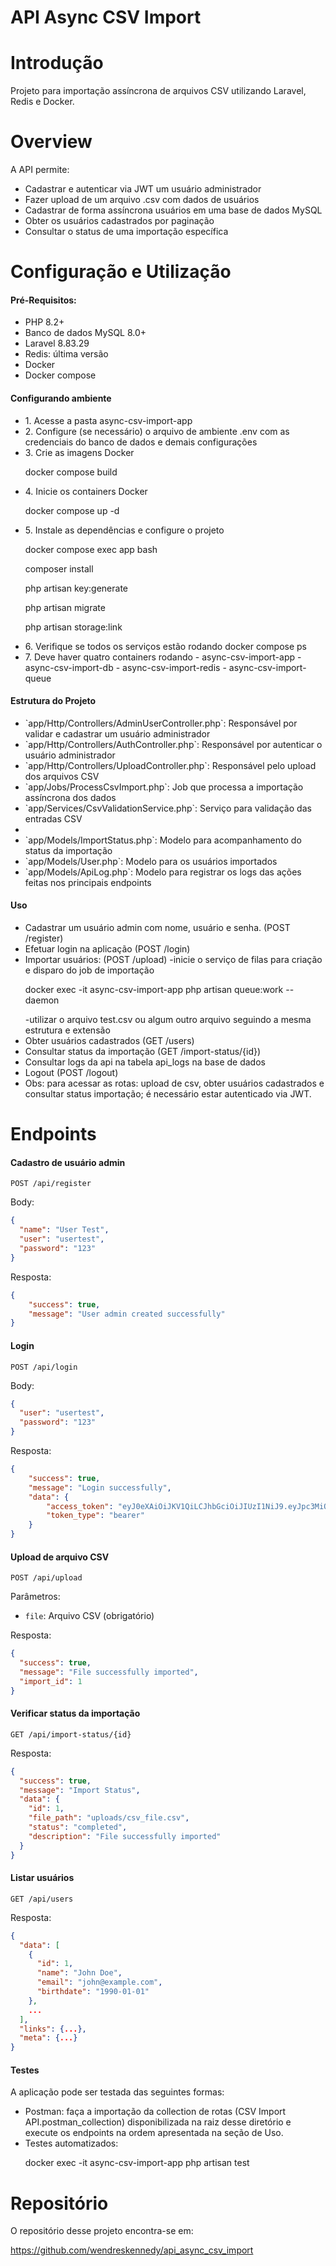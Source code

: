 # API Async CSV Import

# Introdução

Projeto para importação assíncrona de arquivos CSV utilizando Laravel, Redis e Docker.

# Overview

A API permite:
    <br>
    <ul>
       <li>Cadastrar e autenticar via JWT um usuário administrador</li>
       <li>Fazer upload de um arquivo .csv com dados de usuários</li>
       <li>Cadastrar de forma assíncrona usuários em uma base de dados MySQL</li>
       <li>Obter os usuários cadastrados por paginação</li>
       <li>Consultar o status de uma importação específica</li>
    </ul>

# Configuração e Utilização

<h4>Pré-Requisitos:</h4>
   <ul>
      <li>PHP 8.2+</li>
      <li>Banco de dados MySQL 8.0+</li>
      <li>Laravel 8.83.29</li>
      <li>Redis: última versão</li>
      <li>Docker</li>
      <li>Docker compose</li>
   </ul>

<h4>Configurando ambiente</h4>
   <ul>
      <li>1. Acesse a pasta async-csv-import-app</li>
      <li>2. Configure (se necessário) o arquivo de ambiente .env com as credenciais do banco de dados e demais configurações</li>
      <li>3. Crie as imagens Docker
            <p>docker compose build</p>
      </li>
      <li>4. Inicie os containers Docker
            <p>docker compose up -d</p>
      </li>
      <li>5. Instale as dependências e configure o projeto
            <p>docker compose exec app bash</p>
            <p>composer install</p>
            <p>php artisan key:generate</p>
            <p>php artisan migrate</p>
            <p>php artisan storage:link</p>
      </li>
      <li>6. Verifique se todos os serviços estão rodando
            docker compose ps
      </li>
      <li>7. Deve haver quatro containers rodando
            - async-csv-import-app
            - async-csv-import-db
            - async-csv-import-redis
            - async-csv-import-queue
      </li>
   </ul>

<h4>Estrutura do Projeto</h4>

<ul>
    <li> `app/Http/Controllers/AdminUserController.php`: Responsável por validar e cadastrar um usuário administrador</li>
    <li> `app/Http/Controllers/AuthController.php`: Responsável por autenticar o usuário administrador</li>
    <li> `app/Http/Controllers/UploadController.php`: Responsável pelo upload dos arquivos CSV</li>
    <li> `app/Jobs/ProcessCsvImport.php`: Job que processa a importação assíncrona dos dados</li>
    <li> `app/Services/CsvValidationService.php`: Serviço para validação das entradas CSV<li>
    <li> `app/Models/ImportStatus.php`: Modelo para acompanhamento do status da importação
    <li> `app/Models/User.php`: Modelo para os usuários importados</li>
    <li> `app/Models/ApiLog.php`: Modelo para registrar os logs das ações feitas nos principais endpoints</li>
</ul>

<h4>Uso</h4>
   <ul>
      <li>Cadastrar um usuário admin com nome, usuário e senha. (POST /register)
      </li>
      <li>Efetuar login na aplicação (POST /login)
      </li>
      <li>Importar usuários: (POST /upload)
            -inicie o serviço de filas para criação e disparo do job de importação
            <p>docker exec -it async-csv-import-app php artisan queue:work --daemon</p>
            -utilizar o arquivo test.csv ou algum outro arquivo seguindo a mesma estrutura e extensão
      </li>
      <li>Obter usuários cadastrados (GET /users)
      </li>
      <li>Consultar status da importação (GET /import-status/{id})
      </li>
      <li>Consultar logs da api na tabela api_logs na base de dados
      </li>
      <li>Logout (POST /logout)
      </li>
      <li>Obs: para acessar as rotas: upload de csv, obter usuários cadastrados e consultar status importação; é necessário estar autenticado via JWT.
      </li>
   </ul>

# Endpoints

#### Cadastro de usuário admin

```
POST /api/register
```

Body:

```json
{
  "name": "User Test",
  "user": "usertest",
  "password": "123"
}
```

Resposta:

```json
{
    "success": true,
    "message": "User admin created successfully"
}
```

#### Login

```
POST /api/login
```

Body:

```json
{
  "user": "usertest",
  "password": "123"
}
```

Resposta:

```json
{
    "success": true,
    "message": "Login successfully",
    "data": {
        "access_token": "eyJ0eXAiOiJKV1QiLCJhbGciOiJIUzI1NiJ9.eyJpc3MiOiJodHRwOi8vbG9jYWxob3N0OjgwMDAvYXBpL2xvZ2luIiwiaWF0IjoxNzQzMTYyNjA5LCJleHAiOjE3NDMxNjYyMDksIm5iZiI6MTc0MzE2MjYwOSwianRpIjoiblhOc1doODZFajZGUjFYOCIsInN1YiI6IjYiLCJwcnYiOiJjODI5MjIzODM1ZDExMTM4ZjA4YWNlNTZmZmE2NjI4YmMyNjgzY2I1In0.EfdtNpRnTcD1Uqilcdb1AGVupn-iCsF6J5G22n5Hl84",
        "token_type": "bearer"
    }
}
```

#### Upload de arquivo CSV

```
POST /api/upload
```

Parâmetros:

- `file`: Arquivo CSV (obrigatório)

Resposta:

```json
{
  "success": true,
  "message": "File successfully imported",
  "import_id": 1
}
```

#### Verificar status da importação

```
GET /api/import-status/{id}
```

Resposta:

```json
{
  "success": true,
  "message": "Import Status",
  "data": {
    "id": 1,
    "file_path": "uploads/csv_file.csv",
    "status": "completed",
    "description": "File successfully imported"
  }
}
```

#### Listar usuários

```
GET /api/users
```

Resposta:

```json
{
  "data": [
    {
      "id": 1,
      "name": "John Doe",
      "email": "john@example.com",
      "birthdate": "1990-01-01"
    },
    ...
  ],
  "links": {...},
  "meta": {...}
}
```

<h4>Testes</h4>
    A aplicação pode ser testada das seguintes formas:
<ul>
    <li>Postman: faça a importação da collection de rotas (CSV Import API.postman_collection) disponibilizada na raiz desse diretório e execute os endpoints na ordem apresentada na seção de Uso.
    </li>
    <li>Testes automatizados:
        <p>docker exec -it async-csv-import-app php artisan test</p>
    </li>
</ul>

# Repositório

O repositório desse projeto encontra-se em:

<https://github.com/wendreskennedy/api_async_csv_import>
